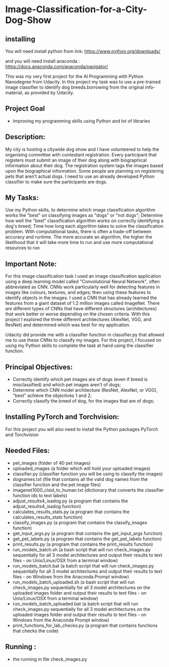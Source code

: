 # Image-Classification-for-a-City-Dog-Show
## installing
You will need install python from link: https://www.python.org/downloads/

and you will need install anaconda : https://docs.anaconda.com/anaconda/navigator/

This was my very first project for the AI Programming with Python Nanodegree from Udacity. In this project my task was to use a pre-trained image classifier to identify dog breeds.borrowing from the original info-material, as provided by Udacity.
## Project Goal
* Improving my programming skills using Python and lot of libraries
## Description:
My city is hosting a citywide dog show and I have volunteered to help the organising committee with contestant registration. Every participant that registers must submit an image of their dog along with biographical information about their dog. The registration system tags the images based upon the biographical information. Some people are planning on registering pets that aren’t actual dogs. I need to use an already developed Python classifier to make sure the participants are dogs.
## My Tasks:
Use my Python skills, to determine which image classification algorithm works the "best" on classifying images as "dogs" or "not dogs";
Determine how well the "best" classification algorithm works on correctly identifying a dog's breed;
Time how long each algorithm takes to solve the classification problem. With computational tasks, there is often a trade-off between accuracy and runtime. The more accurate an algorithm, the higher the likelihood that it will take more time to run and use more computational resources to run
## Important Note:
For this image classification task I used an image classification application using a deep learning model called "Convolutional Neural Network", often abbreviated as CNN. CNNs work particularly well for detecting features in images like colours, textures, and edges; then using these features to identify objects in the images. I used a CNN that has already learned the features from a giant dataset of 1.2 million images called ImageNet. There are different types of CNNs that have different structures (architectures) that work better or worse depending on the chosen criteria. With this project I explored the three different architectures (AlexNet, VGG, and ResNet) and determined which was best for my application.

Udacity did provide me with a classifier function in classifier.py that allowed me to use these CNNs to classify my images. For this project, I focused on using my Python skills to complete the task at hand using the classifier function.
## Principal Objectives:
* Correctly identify which pet images are of dogs (even if breed is misclassified) and which pet images aren't of dogs;
* Determine which CNN model architecture (ResNet, AlexNet, or VGG), "best" achieve the objectives 1 and 2;
* Correctly classify the breed of dog, for the images that are of dogs;
## Installing PyTorch and Torchvision:
For this project you will also need to install the Python packages PyTorch and Torchvision
## Needed Files:
* pet_images (folder of 40 pet images)
* uploaded_images (a folder which will hold your uploaded images)
* classifier.py (classifier function you will be using to classify the images)
* dognames.txt (file that contains all the valid dog names from the classifier function and the pet image files)
* imagenet1000_clsid_to_human.txt (dictionary that converts the classifier function ids to text labels)
* adjust_results4_isadog.py (a program that contains the adjust_results4_isadog function)
* calculates_results_stats.py (a program that contains the calculates_results_stats function)
* classify_images.py (a program that contains the classify_images function)
* get_input_args.py (a program that contains the get_input_args function)
* get_pet_labels.py (a program that contains the get_pet_labels function)
* print_results.py (a program that contains the print_results function)
* run_models_batch.sh (a bash script that will run check_images.py sequentially for all 3 model architectures and output their results to text files - on Unix/Linux/OSX from a terminal window)
* run_models_batch.bat (a batch script that will run check_images.py sequentially for all 3 model architectures and output their results to text files - on Windows from the Anaconda Prompt window)
* run_models_batch_uploaded.sh (a bash script that will run check_images.py sequentially for all 3 model architectures on the uploaded images folder and output their results to text files - on Unix/Linux/OSX from a terminal window)
* run_models_batch_uploaded.bat (a batch script that will run check_images.py sequentially for all 3 model architectures on the uploaded images folder and output their results to text files - on Windows from the Anaconda Prompt window)
* print_functions_for_lab_checks.py (a program that contains functions that checks the code)
## Running :
* the running in file check_images.py

